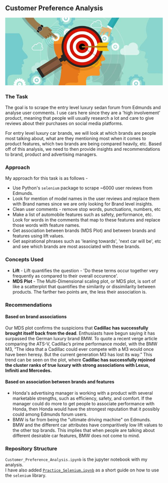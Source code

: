 ## Customer Preference Analysis
![](https://github.com/sagar-chadha/Coursework/blob/master/Repository_files/Text_Analytics/Customer_Preference_Analysis/customer%20preference.jpg)

### The Task
The goal is to scrape the entry level luxury sedan forum from Edmunds and analyse user comments. I use cars here since they are a 'high involvement' product, meaning that people will usually research a lot and care to give reviews about their purchases on social media platforms.

For entry level luxury car brands, we will look at which brands are people most talking about, what are they mentioning most when it comes to product features, which two brands are being compared heavily, etc. Based off of this analysis, we need to then provide insights and recommendations to brand, product and advertising managers.

### Approach
My approach for this task is as follows - 
* Use Python's `selenium` package to scrape ~6000 user reviews from Edmunds.
* Look for mention of model names in the user reviews and replace them with Brand names since we are only looking for Brand level insights.
* Clean user comments - remove stop words, punctuations, numbers, etc
* Make a list of automobile features such as safety, performance, etc. Look for words in the comments that map to these features and replace those words with feature names.
* Get association between brands (MDS Plot) and between brands and features using lift values.
* Get aspirational phrases such as 'leaning towards', 'next car will be', etc and see which brands are most associated with these brands.

### Concepts Used
* **Lift** - Lift quantifies the question - 'Do these terms occur together very frequently as compared to their overall occurence'.
* **MDS Plot** - The Multi-Dimensional scaling plot, or MDS plot, is sort of like a scatterplot that quantifies the similarity or dissimilarity between products. The farther two points are, the less their association is.

### Recommendations

#### Based on brand associations
Our MDS plot confirms the suspicions that **Cadillac has successfully brought itself back from the dead**. Enthusiasts have begun saying it has surpassed the German luxury brand BMW. To quote a recent verge article comparing the ATS-V, Cadillac’s prime performance model, with the BMW M3, “The idea that a Cadillac could ever compete with a M3 would once have been heresy. But the current generation M3 has lost its way.” This trend can be seen on the plot, where **Cadillac has successfully rejoined the cluster ranks of true luxury with strong associations with Lexus, Infiniti and Mercedes.**

#### Based on association between brands and features
* Honda's advertising manager is working with a product with several marketable strengths, such as efficiency, safety, and comfort. If the manager could do more to get people to associate performance with Honda, then Honda would have the strongest reputation that it possibly could among Edmunds forum users.
* BMW is far from being the "ultimate driving machine" on Edmunds. BMW and the different car attributes have comparitively low lift values to the other top brands. This implies that when people are talking about different desirable car features, BMW does not come to mind.

### Repository Structure
`Customer_Preference_Analysis.ipynb` is the jupyter notebook with my analysis. <br>
I have also added [`Practice_Selenium.ipynb`](https://github.com/sagar-chadha/Coursework/blob/master/Text_Analytics/Customer_Preference_Analysis/Practice_Selenium.ipynb) as a short guide on how to use the `selenium` library.

